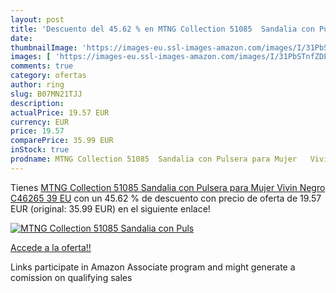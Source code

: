 ```yaml
---
layout: post
title: 'Descuento del 45.62 % en MTNG Collection 51085  Sandalia con Puls'
date: 
thumbnailImage: 'https://images-eu.ssl-images-amazon.com/images/I/31PbSTnfZDL._SL200_.jpg'
images: [ 'https://images-eu.ssl-images-amazon.com/images/I/31PbSTnfZDL._SL200_.jpg' ]
comments: true
category: ofertas
author: ring
slug: B07MN21TJJ
description:
actualPrice: 19.57 EUR
currency: EUR
price: 19.57
comparePrice: 35.99 EUR
inStock: true
prodname: MTNG Collection 51085  Sandalia con Pulsera para Mujer   Vivin Negro C46265   39 EU
---
```


Tienes [MTNG Collection 51085  Sandalia con Pulsera para Mujer   Vivin Negro C46265   39 EU](https://www.amazon.es/dp/B07MN21TJJ/?tag=tolees-21) con un 45.62 % de descuento con precio de oferta de 19.57 EUR (original: 35.99 EUR) en el siguiente enlace!

[![MTNG Collection 51085  Sandalia con Puls](https://images-eu.ssl-images-amazon.com/images/I/31PbSTnfZDL._SL200_.jpg)](https://www.amazon.es/dp/B07MN21TJJ/?tag=tolees-21)

[Accede a la oferta!!](https://www.amazon.es/dp/B07MN21TJJ/?tag=tolees-21)

Links participate in Amazon Associate program and might generate a comission on qualifying sales


